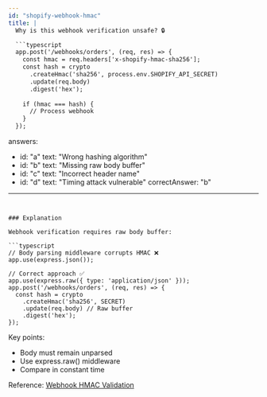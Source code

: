 ```yaml
---
id: "shopify-webhook-hmac"
title: |
  Why is this webhook verification unsafe? 🔒

  ```typescript
  app.post('/webhooks/orders', (req, res) => {
    const hmac = req.headers['x-shopify-hmac-sha256'];
    const hash = crypto
      .createHmac('sha256', process.env.SHOPIFY_API_SECRET)
      .update(req.body)
      .digest('hex');
    
    if (hmac === hash) {
      // Process webhook
    }
  });
  ```
answers:
  - id: "a"
    text: "Wrong hashing algorithm"
  - id: "b"
    text: "Missing raw body buffer"
  - id: "c"
    text: "Incorrect header name"
  - id: "d"
    text: "Timing attack vulnerable"
correctAnswer: "b"
---
```


### Explanation

Webhook verification requires raw body buffer:

```typescript
// Body parsing middleware corrupts HMAC ❌
app.use(express.json());

// Correct approach ✅
app.use(express.raw({ type: 'application/json' }));
app.post('/webhooks/orders', (req, res) => {
  const hash = crypto
    .createHmac('sha256', SECRET)
    .update(req.body) // Raw buffer
    .digest('hex');
});
```

Key points:
- Body must remain unparsed
- Use express.raw() middleware
- Compare in constant time

Reference: [Webhook HMAC Validation](https://shopify.dev/apps/webhooks/configuration/https#verify-webhook) 